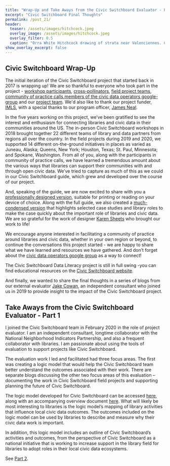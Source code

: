 ```yaml
---
title: "Wrap-Up and Take Aways from the Civic Switchboard Evaluator - Part 1"
excerpt: "Civic Switchboard Final Thoughts"
permalink: /post_21/
header:
  teaser: /assets/images/hitchcock.jpeg
  overlay_image: /assets/images/hitchcock.jpeg
  overlay_filter: 0.5
  caption: "Orra White Hitchcock drawing of strata near Valenciennes. Courtesy of Amherst College Archives & Special Collections"
show_overlay_excerpt: false
---
```


## Civic Switchboard Wrap-Up

The initial iteration of the Civic Switchboard project that started back in 2017 is wrapping up! We are so thankful to everyone who took part in the project - [workshop participants](https://civic-switchboard.github.io/post_6/), [cross-pollinators](https://civic-switchboard.github.io/post_12/), [field project teams](https://civic-switchboard.github.io/post_13/), [community of practice calls](https://civic-switchboard.github.io/post_19/),[members of the civic data operators google-group](https://civic-switchboard.github.io/group/) and our [project team](https://civic-switchboard.github.io/assets/images/Civic%20Switchboard%20Project%20Team.jpg). We'd also like to thank our project funder, [IMLS](https://www.imls.gov/), with a special thanks to our program officer, [James Neal](https://twitter.com/james3neal).  

In the five years working on this project, we’ve been gratified to see the interest and enthusiasm for connecting libraries and civic data in their communities around the US. The in-person Civic Switchboard workshops in 2018 brought together 22 different teams of library and data partners from regions all over the country. In the field projects during 2019 and 2020, we supported 14 different on-the-ground initiatives in places as varied as Juneau, Alaska; Queens, New York; Houston, Texas; St. Paul, Minnesota; and Spokane, Washington. From all of you, along with the participants in community of practice calls, we have learned a tremendous amount about the various ways that libraries can support their communities with and through open civic data. We’ve tried to capture as much of this as we could in our Civic Switchboard guide, which grew and developed over the course of our project.

And, speaking of the guide, we are now excited to share with you a [professionally designed version](https://civic-switchboard.github.io/assets/guide/Civic_Switchboard_Guide.pdf), suitable for printing or reading on your device of choice.  Along with the full guide, we also created a [much-condensed version](https://civic-switchboard.github.io/assets/guide/Connecting_Libraries_and_Civic_Data.pdf) that highlights selected case studies and library roles to make the case quickly about the important role of libraries and civic data.  We are so grateful for the work of designer [Karen Sheets](https://karensheets.myportfolio.com/about-me) who brought our work to life!  

We encourage anyone interested in facilitating a community of practice around libraries and civic data, whether in your own region or beyond, to continue the conversations this project started  - we are happy to share what we have learned and resources we have gathered.  And don’t forget about the [civic data operators google group](https://civic-switchboard.github.io/group/) as a way to connect!  

The Civic Switchboard Data Literacy project is still in full swing -you can find educational resources on the [Civic Switchboard website](https://civic-switchboard.gitbook.io/education-series/).  

And finally, we wanted to share the final thoughts in a series of blogs from our external evaluator [Jake Cowan](https://www.linkedin.com/in/jakecowan/), an independent consultant who joined us in 2019 to provide insight to the impact of the Civic Switchboard project.   







## Take Aways from the Civic Switchboard Evaluator - Part 1

I joined the Civic Switchboard team in February 2020 in the role of project evaluator. I am an independent consultant, longtime collaborator with the National Neighborhood Indicators Partnership, and also a frequent collaborator with libraries. I am passionate about using the tools of evaluation to support projects like Civic Switchboard. 

The evaluation work I led and facilitated had three focus areas. The first was creating a logic model that would help the Civic Switchboard team better understand the outcomes associated with their work. There are separate blogs discussing the other two focus areas of this evaluation – documenting the work in Civic Switchboard field projects and supporting planning the future of Civic Switchboard. 

The logic model developed for Civic Switchboard can be accessed [here](https://civic-switchboard.github.io/assets/logic%20model/Outcomes%20Formatted.pdf), along with an accompanying overview document [here](https://civic-switchboard.github.io/assets/logic%20model/Logic%20Model%20Overview.docx). What will likely be most interesting to libraries is the logic model’s mapping of library activities that influence local civic data outcomes. The outcomes included on the logic model can be used by libraries to describe and measure why their civic data work is important. 

In addition, this logic model includes an outline of Civic Switchboard’s activities and outcomes, from the perspective of Civic Switchboard as a national initiative that is working to increase support in the library field for libraries to adopt roles in their local civic data ecosystems.

See [Part 2](https://civic-switchboard.github.io/post_22/).
